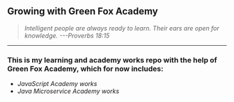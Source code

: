 ## Growing with Green Fox Academy

> _Intelligent people are always ready to learn. Their ears are open for knowledge. ---Proverbs 18:15_

---

### This is my learning and academy works repo with the help of Green Fox Academy, which for now includes:
 - _JavaScript Academy works_
 - _Java Microservice Academy works_
 
